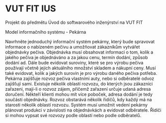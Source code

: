 # VUT FIT IUS

Projekt do předmětu Úvod do softwarového inženýrství na VUT FIT

Model informačního systému - Pekárna

Navrhněte jednoduchý informační systém pekárny, který bude
spravovat informace o nabízeném pečivu a umožňovat zákazníkům
vytvářet objednávky pečiva. Objednávka musí obsahovat informaci o
tom, kolik a jakého pečiva je objednáváno a za jakou cenu, termín
dodání, způsob dodání ad. Dále bude evidovat suroviny, které se pro
výrobu pečiva používají včetně jejich aktuálního množství skladem a
nákupní ceny. Musí také evidovat, kolik a jakých surovin je pro
výrobu daného pečiva potřeba. Pekárna zajišťuje rozvoz pečiva
vlastními auty, nebo si odběratelé odvoz zajišťují sami. Existuje
několik oblastí rozvozu, do kterých jsou zákazníci zařazeni, mají-li o
rozvoz zájem, přičemž zařazení určuje udaná adresa doručení. Někteří
klienti mohou mít více poboček, adresa dodání je tedy součástí
objednávky. Rozvoz obstarává několik řidičů, kdy každý má na
starosti několik oblastí rozvozu. Systém musí umožnit vedení pekárny
plánovat produkci v závislosti na objednávkách a evidovat odběratele.
Řidiči si mohou vypsat své rozvozy podle oblastí nebo podle
odběratelů.
